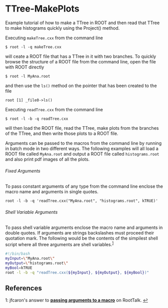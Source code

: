# TTree-MakePlots
Example tutorial of how to make a TTree in ROOT and then read that TTree to make histograms quickly using the Project() method.

Executing ```makeTree.cxx``` from the command line
```
$ root -l -q makeTree.cxx
```
will ceate a ROOT file that has a TTree in it with two branches. To quickly browse the structure of a ROOT file from the command line, open the file with ROOT directly
```
$ root -l MyAna.root
```
and then use the ```ls()``` method on the pointer that has been created to the file
```
root [1] _file0->ls()
```

Executing ```readTree.cxx``` from the command line
```
$ root -l -b -q readTree.cxx
```
will then load the ROOT file, read the TTree, make plots from the branches of the TTree, and then write those plots to a ROOT file.

Arguments can be passed to the macros from the command line by running in batch mode in two different ways. The following examples will all load a ROOT file called ```MyAna.root``` and output a ROOT file called ```histograms.root``` and also print pdf images of all the plots.
###### Fixed Arguments
To pass constant arguments of any type from the command line enclose the macro name and arguments in single quotes.
```
root -l -b -q 'readTree.cxx("MyAna.root", "histograms.root", kTRUE)'
```
###### Shell Variable Arguments
To pass shell variable arguments enclose the macro name and arguments in double quotes. If arguments are strings backslashes must proceed their quotation mark. The following would be the contents of the simpilest shell script where all three arguments are shell variables.<sup id="ref1">[1](#footnote1)</sup>
```bash
#!/bin/bash
myInput=\"MyAna.root\"
myOutput=\"histograms.root\"
myBool=kTRUE
root -l -b -q "readTree.cxx(${myInput}, ${myOutput}, ${myBool})"
```
## References
<a name="footnote1">1</a>: jfcaron's answer to [**passing arguments to a macro**](https://root.cern.ch/phpBB3/viewtopic.php?f=3&t=2882&p=69672&#p69672 "RootTalk: RE: passing arguments to a macro") on RootTalk. [↩](#ref1)
